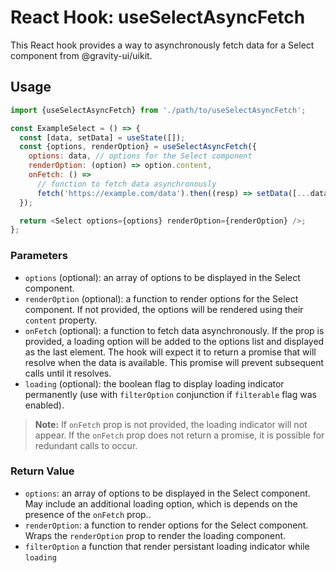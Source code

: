 # React Hook: useSelectAsyncFetch

This React hook provides a way to asynchronously fetch data for a Select component from @gravity-ui/uikit.

## Usage

```javascript
import {useSelectAsyncFetch} from './path/to/useSelectAsyncFetch';

const ExampleSelect = () => {
  const [data, setData] = useState([]);
  const {options, renderOption} = useSelectAsyncFetch({
    options: data, // options for the Select component
    renderOption: (option) => option.content,
    onFetch: () =>
      // function to fetch data asynchronously
      fetch('https://example.com/data').then((resp) => setData([...data, ...resp.data])),
  });

  return <Select options={options} renderOption={renderOption} />;
};
```

### Parameters

- `options` (optional): an array of options to be displayed in the Select component.
- `renderOption` (optional): a function to render options for the Select component. If not provided, the options will be rendered using their `content` property.
- `onFetch` (optional): a function to fetch data asynchronously. If the prop is provided, a loading option will be added to the options list and displayed as the last element. The hook will expect it to return a promise that will resolve when the data is available. This promise will prevent subsequent calls until it resolves.
- `loading` (optional): the boolean flag to display loading indicator permanently (use with `filterOption` conjunction if `filterable` flag was enabled).

> **Note:** If `onFetch` prop is not provided, the loading indicator will not appear. If the `onFetch` prop does not return a promise, it is possible for redundant calls to occur.

### Return Value

- `options`: an array of options to be displayed in the Select component. May include an additional loading option, which is depends on the presence of the `onFetch` prop..
- `renderOption`: a function to render options for the Select component. Wraps the `renderOption` prop to render the loading component.
- `filterOption` a function that render persistant loading indicator while `loading`
